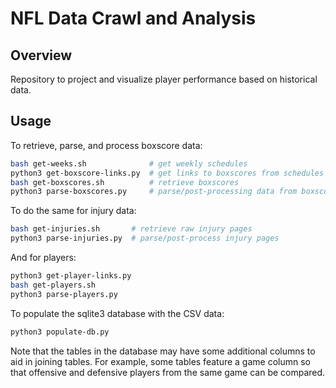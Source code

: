 # NFL Data Crawl and Analysis

## Overview

Repository to project and visualize player performance based on historical data.

## Usage

To retrieve, parse, and process boxscore data:

```sh
bash get-weeks.sh              # get weekly schedules
python3 get-boxscore-links.py  # get links to boxscores from schedules
bash get-boxscores.sh          # retrieve boxscores
python3 parse-boxscores.py     # parse/post-processing data from boxscores
```

To do the same for injury data:

```sh
bash get-injuries.sh       # retrieve raw injury pages
python3 parse-injuries.py  # parse/post-process injury pages
```

And for players:

```sh
python3 get-player-links.py
bash get-players.sh
python3 parse-players.py
```

To populate the sqlite3 database with the CSV data:

```sh
python3 populate-db.py
```

Note that the tables in the database may have some additional columns to aid in joining tables. For example, some tables feature a game column so that offensive and defensive players from the same game can be compared.
